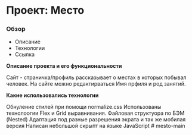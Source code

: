 # Проект: Место

### Обзор

- Описание
- Технологии
- Ссылка

**Описание проекта и его функциональности**

Сайт - страничка/профиль рассказывает о местах в которых побывал человек.
На сайте можно редактирваться Имя прфиля и род занятий.

**Какие использовались технологии**

Обнуление стилей при помощи normalize.css
Использованы технолоогии Flex и Grid выравнивания.
Файловая структуора по БЭМ (Nested)
Адаптация под разные разрешения экрата и так же мобилая версия
Написан небольшой скрыпт на языке JavaScript
#   m e s t o - m a i n  
 